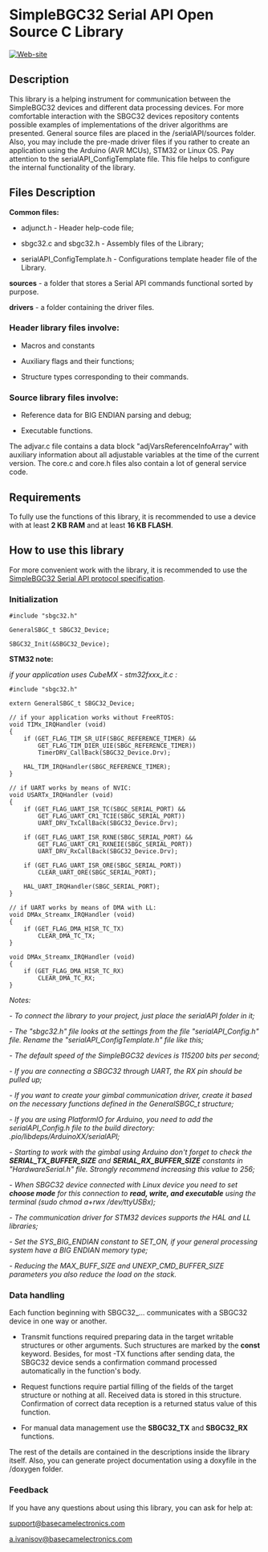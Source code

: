 SimpleBGC32 Serial API Open Source C Library
==========================================
[![Web-site](https://www.basecamelectronics.com/img/logo.basecam.onwhite.png)](https://www.basecamelectronics.com)

Description
-----------
This library is a helping instrument for communication between the SimpleBGC32 devices and different data processing devices.
For more comfortable interaction with the SBGC32 devices repository contents possible examples of implementations of the
driver algorithms are presented. General source files are placed in the /serialAPI/sources folder. Also, you may include the
pre-made driver files if you rather to create an application using the Arduino (AVR MCUs), STM32 or Linux OS.
Pay attention to the serialAPI_ConfigTemplate file. This file helps to configure the internal functionality of the library.

Files Description
-----------------

**Common files:**

- adjunct.h - Header help-code file;

- sbgc32.c and sbgc32.h - Assembly files of the Library;

- serialAPI_ConfigTemplate.h - Configurations template header file of the Library.

**sources** - a folder that stores a Serial API commands functional sorted by purpose.

**drivers** - a folder containing the driver files.

### Header library files involve: ###

- Macros and constants

- Auxiliary flags and their functions;

- Structure types corresponding to their commands.

### Source library files involve: ###

- Reference data for BIG ENDIAN parsing and debug;

- Executable functions.

The adjvar.c file contains a data block "adjVarsReferenceInfoArray" with auxiliary information about all adjustable variables
at the time of the current version. The core.c and core.h files also contain a lot of general service code.

Requirements
------------
To fully use the functions of this library, it is recommended to use a device with at least **2 KB RAM**
and at least **16 KB FLASH**.

How to use this library
-----------------------
For more convenient work with the library, it is recommended to use the [SimpleBGC32 Serial API protocol
specification](https://www.basecamelectronics.com/serialapi/).

### Initialization ###

	#include "sbgc32.h"

	GeneralSBGC_t SBGC32_Device;

	SBGC32_Init(&SBGC32_Device);

**STM32 note:**
	
*if your application uses CubeMX - stm32fxxx_it.c :*

	#include "sbgc32.h"
	
	extern GeneralSBGC_t SBGC32_Device;

	// if your application works without FreeRTOS:
	void TIMx_IRQHandler (void)
	{
		if (GET_FLAG_TIM_SR_UIF(SBGC_REFERENCE_TIMER) &&
		    GET_FLAG_TIM_DIER_UIE(SBGC_REFERENCE_TIMER))
			TimerDRV_CallBack(SBGC32_Device.Drv);

		HAL_TIM_IRQHandler(SBGC_REFERENCE_TIMER);
	}

	// if UART works by means of NVIC:
	void USARTx_IRQHandler (void)
	{
		if (GET_FLAG_UART_ISR_TC(SBGC_SERIAL_PORT) &&
			GET_FLAG_UART_CR1_TCIE(SBGC_SERIAL_PORT))
			UART_DRV_TxCallBack(SBGC32_Device.Drv);

		if (GET_FLAG_UART_ISR_RXNE(SBGC_SERIAL_PORT) &&
			GET_FLAG_UART_CR1_RXNEIE(SBGC_SERIAL_PORT))
			UART_DRV_RxCallBack(SBGC32_Device.Drv);

		if (GET_FLAG_UART_ISR_ORE(SBGC_SERIAL_PORT))
			CLEAR_UART_ORE(SBGC_SERIAL_PORT);

		HAL_UART_IRQHandler(SBGC_SERIAL_PORT);
	}

	// if UART works by means of DMA with LL:
	void DMAx_Streamx_IRQHandler (void)
	{
		if (GET_FLAG_DMA_HISR_TC_TX)
			CLEAR_DMA_TC_TX;
	}

	void DMAx_Streamx_IRQHandler (void)
	{
		if (GET_FLAG_DMA_HISR_TC_RX)
			CLEAR_DMA_TC_RX;
	}

*Notes:*

*- To connect the library to your project, just place the serialAPI folder in it;*

*- The "sbgc32.h" file looks at the settings from the file "serialAPI_Config.h" file. Rename the "serialAPI_ConfigTemplate.h" file like this;*

*- The default speed of the SimpleBGC32 devices is 115200 bits per second;*

*- If you are connecting a SBGC32 through UART, the RX pin should be pulled up;*

*- If you want to create your gimbal communication driver, create it based on the necessary functions defined in the GeneralSBGC_t structure;*

*- If you are using PlatformIO for Arduino, you need to add the serialAPI_Config.h file to the build directory: .pio/libdeps/ArduinoXX/serialAPI;*

*- Starting to work with the gimbal using Arduino don't forget to check the **SERIAL_TX_BUFFER_SIZE** and **SERIAL_RX_BUFFER_SIZE** constants
in "HardwareSerial.h" file. Strongly recommend increasing this value to 256;*

*- When SBGC32 device connected with Linux device you need to set **choose mode** for this connection to **read, write, and executable** 
using the terminal (sudo chmod a+rwx /dev/ttyUSBx);*

*- The communication driver for STM32 devices supports the HAL and LL libraries;*

*- Set the SYS_BIG_ENDIAN constant to SET_ON, if your general processing system have a BIG ENDIAN memory type;*

*- Reducing the MAX_BUFF_SIZE and UNEXP_CMD_BUFFER_SIZE parameters you also reduce the load on the stack.*

### Data handling ###

Each function beginning with SBGC32_... communicates with a SBGC32 device in one way or another.

- Transmit functions required preparing data in the target writable structures or other arguments. Such structures are
marked by the **const** keyword. Besides, for most -TX functions after sending data, the SBGC32 device sends a confirmation
command processed automatically in the function's body.

- Request functions require partial filling of the fields of the target structure or nothing at all. Received data is stored
in this structure. Confirmation of correct data reception is a returned status value of this function.

- For manual data management use the **SBGC32_TX** and **SBGC32_RX** functions.

The rest of the details are contained in the descriptions inside the library itself. Also, you can generate project documentation
using a doxyfile in the /doxygen folder.

 ### Feedback ###

If you have any questions about using this library, you can ask for help at:

support@basecamelectronics.com

a.ivanisov@basecamelectronics.com